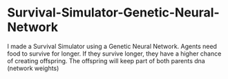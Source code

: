 # Survival-Simulator-Genetic-Neural-Network

I made a Survival Simulator using a Genetic Neural Network. Agents need food to survive for longer. If they survive longer, they have a higher chance of creating offspring. The offspring will keep part of both parents dna (network weights)

